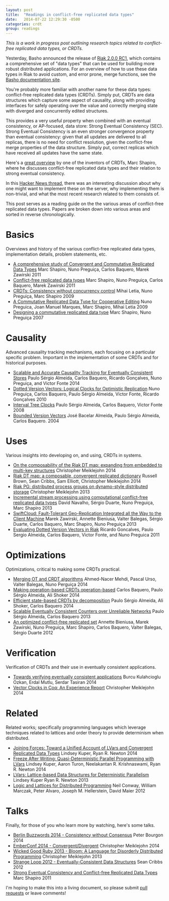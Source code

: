 ```yaml
---
layout: post
title:  "Readings in conflict-free replicated data types"
date:   2014-07-22 12:29:30 -0500
categories: crdt
group: readings
---
```


_This is a work in progress post outlining research topics related to
conflict-free replicated data types, or CRDTs._

Yesterday, Basho announced the release of [Riak 2.0.0 RC1][RC1], which
contains a comprehensive set of "data types" that can be used for
building more robust distributed applications.  For an overview of how
to use these data types in Riak to avoid custom, and error prone, merge
functions, see the [Basho documentation site][docs].

You're probably more familiar with another name for these data types:
conflict-free replicated data types (CRDTs).  Simply put, CRDTs are data
structures which capture some aspect of causality, along with providing
interfaces for safely operating over the value and correctly merging
state with diverged and concurrently edited structures.

This provides a very useful property when combined with an eventual
consistency, or AP-focused, data store: Strong Eventual Consistency
(SEC).  Strong Eventual Consistency is an even stronger convergence
property than eventual consistency: given that all updates are delivered
to all replicas, there is no need for conflict resolution, given the
conflict-free merge properties of the data structure.  Simply put,
correct replicas which have received all updates have the same state.

Here's a [great overview][overview] by one of the inventors of CRDTs,
Marc Shapiro, where he discusses conflict-free replicated data types and
their relation to strong eventual consistency.

In this [Hacker News thread][hn], there was an interesting discussion
about why one might want to implement these on the server, why
implementing them is non-trivial, and what the most recent research
related to them consists of.

This post serves as a reading guide on the the various areas of
conflict-free replicated data types.  Papers are broken down into various
areas and sorted in reverse chronologically.

# Basics

Overviews and history of the various conflict-free replicated data
types, implementation details, problem statements, etc.

* [A comprehensive study of Convergent and Commutative Replicated Data Types](http://hal.inria.fr/inria-00555588)
  <span class="author">Marc Shapiro, Nuno Preguiça, Carlos Baquero, Marek Zawirski</span>
  <span class="date">2011</span>
* [Conflict-free replicated data types](http://dl.acm.org/citation.cfm?id=2050642)
  <span class="author">Marc Shapiro, Nuno Preguiça, Carlos Baquero, Marek Zawirski</span>
  <span class="date">2011</span>
* [CRDTs: Consistency without concurrency control](http://arxiv.org/abs/0907.0929)
  <span class="author">Mihai Letia, Nuno Preguiça, Marc Shapiro</span>
  <span class="date">2009</span>
* [A Commutative Replicated Data Type for Cooperative Editing](http://dl.acm.org/citation.cfm?id=1584339.1584604)
  <span class="author">Nuno Preguica, Joan Manuel Marques, Marc Shapiro, Mihai Letia</span>
  <span class="date">2009</span>
* [Designing a commutative replicated data type](http://arxiv.org/abs/0710.1784)
  <span class="author">Marc Shapiro, Nuno Preguiça</span>
  <span class="date">2007</span>

# Causality

Advanced causality tracking mechanisms, each focusing on a particular
specific problem.  Important in the implementation of some CRDTs and for
historical purposes.

* [Scalable and Accurate Causality Tracking for Eventually Consistent Stores](http://haslab.uminho.pt/tome/files/dvvset-dais.pdf)
  <span class="author">Paulo Sérgio Almeida, Carlos Baquero, Ricardo Gonçalves, Nuno Preguiça, and Victor Fonte</span>
  <span class="date">2014</span>
* [Dotted Version Vectors: Logical Clocks for Optimistic Replication](http://arxiv.org/abs/1011.5808)
  <span class="author">Nuno Preguiça, Carlos Baquero, Paulo Sérgio Almeida, Victor Fonte, Ricardo Gonçalves</span>
  <span class="date">2010</span>
* [Interval Tree Clocks](http://dl.acm.org/citation.cfm?id=1496330)
  <span class="author">Paulo Sérgio Almeida, Carlos Baquero, Victor Fonte</span>
  <span class="date">2008</span>
* [Bounded Version Vectors](http://gsd.di.uminho.pt/publications/gsd-2004-03)
  <span class="author">José Bacelar Almeida, Paulo Sérgio Almeida, Carlos Baquero.</span>
  <span class="date">2004</span>

# Uses

Various insights into developing on, and using, CRDTs in systems.

* [On the composability of the Riak DT map: expanding from embedded to multi-key structures](http://dl.acm.org/citation.cfm?doid=2596631.2596635)
  <span class="author">Christopher Meiklejohn</span>
  <span class="date">2014</span>
* [Riak DT map: a composable, convergent replicated dictionary](http://dl.acm.org/citation.cfm?id=2596633)
  <span class="author">Russell Brown, Sean Cribbs, Sam Elliott, Christopher Meiklejohn</span>
  <span class="date">2014</span>
* [Riak PG: distributed process groups on dynamo-style distributed storage](http://dl.acm.org/citation.cfm?id=2505305.2505309&coll=DL&dl=GUIDE)
  <span class="author">Christopher Meiklejohn</span>
  <span class="date">2013</span>
* [Incremental stream processing using computational conflict-free replicated data types](http://dl.acm.org/citation.cfm?id=2460762)
  <span class="author">David Navalho, Sérgio Duarte, Nuno Preguiça, Marc Shapiro</span>
  <span class="date">2013</span>
* [SwiftCloud: Fault-Tolerant Geo-Replication Integrated all the Way to the Client Machine](http://arxiv.org/abs/1310.3107)
  <span class="author">Marek Zawirski, Annette Bieniusa, Valter Balegas, Sérgio Duarte, Carlos Baquero, Marc Shapiro, Nuno Preguiça</span>
  <span class="date">2013</span>
* [Evaluating Dotted Version Vectors in Riak](http://asc.di.fct.unl.pt/~nmp/pubs/inforum-2011-2.pdf)
  <span class="author">Ricardo Goncalves, Paulo Sergio Almeida, Carlos Baquero, Victor Fonte, and Nuno Preguica</span>
  <span class="date">2011</span>

# Optimizations

Optimizations, critical to making some CRDTs practical.

* [Merging OT and CRDT algorithms](http://dl.acm.org/citation.cfm?id=2596636&CFID=513905613&CFTOKEN=18423880)
  <span class="author">Ahmed-Nacer Mehdi, Pascal Urso, Valter Balegas, Nuno Perguiça</span>
  <span class="date">2014</span>
* [Making operation-based CRDTs operation-based](http://dl.acm.org/citation.cfm?id=2596632&CFID=513905613&CFTOKEN=18423880)
  <span class="author">Carlos Baquero, Paulo Sérgio Almeida, Ali Shoker</span>
  <span class="date">2014</span>
* [Efficient state-based CRDTs by decomposition](http://dl.acm.org/citation.cfm?id=2596634)
  <span class="author">Paulo Sérgio Almeida, Ali Shoker, Carlos Baquero</span>
  <span class="date">2014</span>
* [Scalable Eventually Consistent Counters over Unreliable Networks](http://arxiv.org/abs/1307.3207)
  <span class="author">Paulo Sérgio Almeida, Carlos Baquero</span>
  <span class="date">2013</span>
* [An optimized conflict-free replicated set](http://arxiv.org/abs/1210.3368)
  <span class="author">Annette Bieniusa, Marek Zawirski, Nuno Preguiça, Marc Shapiro, Carlos Baquero, Valter Balegas, Sérgio Duarte</span>
  <span class="date">2012</span>

# Verification

Verification of CRDTs and their use in eventually consistent
applications.

* [Towards verifying eventually consistent applications](http://dl.acm.org/citation.cfm?id=2596638&CFID=513905613&CFTOKEN=18423880)
  <span class="author">Burcu Kulahcioglu Ozkan, Erdal Mutlu, Serdar Tasiran</span>
  <span class="date">2014</span>
* [Vector Clocks in Coq: An Experience Report](http://arxiv.org/abs/1406.4291)
  <span class="author">Christopher Meiklejohn</span>
  <span class="date">2014</span>

# Related

Related works; specifically programming languages which leverage
techniques related to lattices and order theory to provide determinism
when distributed.

* [Joining Forces: Toward a Unified Account of LVars and Convergent Replicated Data Types](https://www.cs.indiana.edu/~lkuper/papers/joining-wodet14.pdf)
  <span class="author">Lindsey Kuper, Ryan R. Newton</span>
  <span class="date">2014</span>
* [Freeze After Writing: Quasi-Deterministic Parallel Programming with LVars](http://www.cs.indiana.edu/~lkuper/papers/lvish-popl14.pdf)
  <span class="author">Lindsey Kuper, Aaron Turon, Neelakantan R. Krishnaswami, Ryan R. Newton</span>
  <span class="date">2014</span>
* [LVars: Lattice-based Data Structures for Deterministic Parallelism](http://www.cs.indiana.edu/~lkuper/papers/lvars-fhpc13.pdf)
  <span class="author">Lindsey Kuper Ryan R. Newton</span>
  <span class="date">2013</span>
* [Logic and Lattices for Distributed Programming](http://www.eecs.berkeley.edu/Pubs/TechRpts/2012/EECS-2012-167.pdf)
  <span class="author">Neil Conway, William Marczak, Peter Alvaro, Joseph M. Hellerstein, David Maier</span>
  <span class="date">2012</span>

# Talks

Finally, for those of you who learn more by watching, here's some talks.

* [Berlin Buzzwords 2014 - Consistency without Consensus](https://www.youtube.com/watch?v=U6xLcIf1Qlw)
  <span class="author">Peter Bourgon</span>
  <span class="date">2014</span>
* [EmberConf 2014 - Convergent/Divergent](https://www.youtube.com/watch?v=qyVNG7fnubQ)
  <span class="author">Christopher Meiklejohn</span>
  <span class="date">2014</span>
* [Wicked Good Ruby 2013 - Bloom: A Language for Disorderly Distributed Programming](https://www.youtube.com/watch?v=66bU45vVF00)
  <span class="author">Christopher Meiklejohn</span>
  <span class="date">2013</span>
* [Strange Loop 2012 - Eventually-Consistent Data Structures](http://www.infoq.com/presentations/CRDT)
  <span class="author">Sean Cribbs</span>
  <span class="date">2012</span>
* [Strong Eventual Consistency and Conflict-free Replicated Data Types](http://research.microsoft.com/apps/video/default.aspx?id=153540&r=1)
  <span class="author">Marc Shapiro</span>
  <span class="date">2011</span>

I'm hoping to make this into a living document, so please submit [pull
requests][pull] or leave comments!

[pull]: https://github.com/cmeiklejohn/cmeiklejohn.github.io
[hn]: https://news.ycombinator.com/item?id=8066168
[RC1]: http://lists.basho.com/pipermail/riak-users_lists.basho.com/2014-July/015556.html
[overview]: http://research.microsoft.com/apps/video/default.aspx?id=153540&r=1
[docs]: http://docs.basho.com/riak/2.0.0/theory/concepts/crdts/
